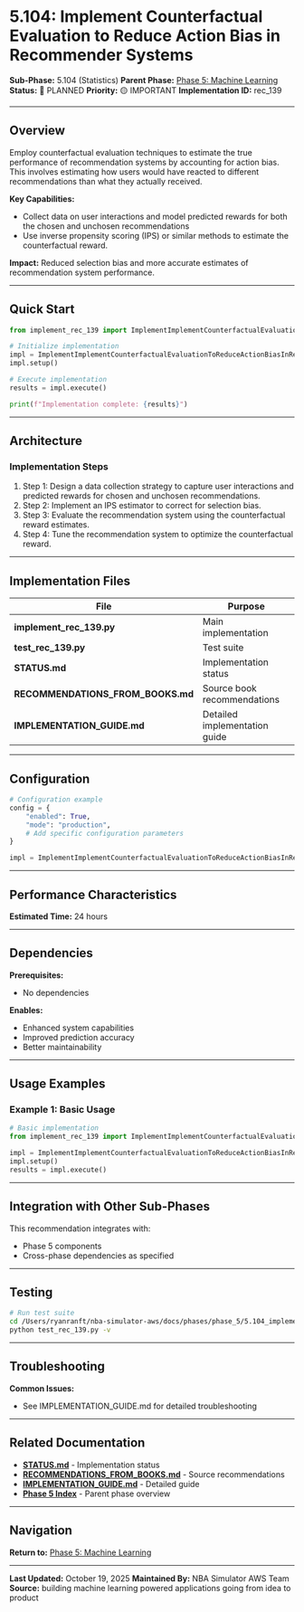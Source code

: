 # 5.104: Implement Counterfactual Evaluation to Reduce Action Bias in Recommender Systems

**Sub-Phase:** 5.104 (Statistics)
**Parent Phase:** [Phase 5: Machine Learning](../PHASE_5_INDEX.md)
**Status:** 🔵 PLANNED
**Priority:** 🟡 IMPORTANT
**Implementation ID:** rec_139

---

## Overview

Employ counterfactual evaluation techniques to estimate the true performance of recommendation systems by accounting for action bias. This involves estimating how users would have reacted to different recommendations than what they actually received.

**Key Capabilities:**
- Collect data on user interactions and model predicted rewards for both the chosen and unchosen recommendations
- Use inverse propensity scoring (IPS) or similar methods to estimate the counterfactual reward.

**Impact:**
Reduced selection bias and more accurate estimates of recommendation system performance.

---

## Quick Start

```python
from implement_rec_139 import ImplementImplementCounterfactualEvaluationToReduceActionBiasInRecommenderSystems

# Initialize implementation
impl = ImplementImplementCounterfactualEvaluationToReduceActionBiasInRecommenderSystems()
impl.setup()

# Execute implementation
results = impl.execute()

print(f"Implementation complete: {results}")
```

---

## Architecture

### Implementation Steps

1. Step 1: Design a data collection strategy to capture user interactions and predicted rewards for chosen and unchosen recommendations.
2. Step 2: Implement an IPS estimator to correct for selection bias.
3. Step 3: Evaluate the recommendation system using the counterfactual reward estimates.
4. Step 4: Tune the recommendation system to optimize the counterfactual reward.

---

## Implementation Files

| File | Purpose |
|------|---------|
| **implement_rec_139.py** | Main implementation |
| **test_rec_139.py** | Test suite |
| **STATUS.md** | Implementation status |
| **RECOMMENDATIONS_FROM_BOOKS.md** | Source book recommendations |
| **IMPLEMENTATION_GUIDE.md** | Detailed implementation guide |

---

## Configuration

```python
# Configuration example
config = {
    "enabled": True,
    "mode": "production",
    # Add specific configuration parameters
}

impl = ImplementImplementCounterfactualEvaluationToReduceActionBiasInRecommenderSystems(config=config)
```

---

## Performance Characteristics

**Estimated Time:** 24 hours

---

## Dependencies

**Prerequisites:**
- No dependencies

**Enables:**
- Enhanced system capabilities
- Improved prediction accuracy
- Better maintainability

---

## Usage Examples

### Example 1: Basic Usage

```python
# Basic implementation
from implement_rec_139 import ImplementImplementCounterfactualEvaluationToReduceActionBiasInRecommenderSystems

impl = ImplementImplementCounterfactualEvaluationToReduceActionBiasInRecommenderSystems()
impl.setup()
results = impl.execute()
```

---

## Integration with Other Sub-Phases

This recommendation integrates with:
- Phase 5 components
- Cross-phase dependencies as specified

---

## Testing

```bash
# Run test suite
cd /Users/ryanranft/nba-simulator-aws/docs/phases/phase_5/5.104_implement_counterfactual_evaluation_to_reduce_action_bias_in
python test_rec_139.py -v
```

---

## Troubleshooting

**Common Issues:**
- See IMPLEMENTATION_GUIDE.md for detailed troubleshooting

---

## Related Documentation

- **[STATUS.md](STATUS.md)** - Implementation status
- **[RECOMMENDATIONS_FROM_BOOKS.md](RECOMMENDATIONS_FROM_BOOKS.md)** - Source recommendations
- **[IMPLEMENTATION_GUIDE.md](IMPLEMENTATION_GUIDE.md)** - Detailed guide
- **[Phase 5 Index](../PHASE_5_INDEX.md)** - Parent phase overview

---

## Navigation

**Return to:** [Phase 5: Machine Learning](../PHASE_5_INDEX.md)

---

**Last Updated:** October 19, 2025
**Maintained By:** NBA Simulator AWS Team
**Source:** building machine learning powered applications going from idea to product
